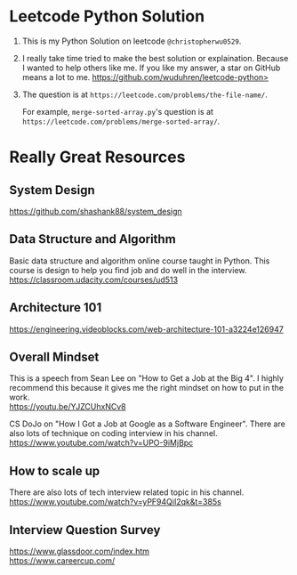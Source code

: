# Leetcode Python Solution
1. This is my Python Solution on leetcode `@christopherwu0529`.

2. I really take time tried to make the best solution or explaination. 
Because I wanted to help others like me. 
If you like my answer, a star on GitHub means a lot to me. 
https://github.com/wuduhren/leetcode-python>

3. The question is at `https://leetcode.com/problems/the-file-name/`.

	For example, `merge-sorted-array.py`'s question is at `https://leetcode.com/problems/merge-sorted-array/`.

# Really Great Resources
## System Design
<https://github.com/shashank88/system_design>

## Data Structure and Algorithm
Basic data structure and algorithm online course taught in Python. This course is design to help you find job and do well in the interview.  
<https://classroom.udacity.com/courses/ud513>

## Architecture 101
<https://engineering.videoblocks.com/web-architecture-101-a3224e126947>

## Overall Mindset
This is a speech from Sean Lee on "How to Get a Job at the Big 4". I highly recommend this because it gives me the right mindset on how to put in the work.  
<https://youtu.be/YJZCUhxNCv8>

CS DoJo on "How I Got a Job at Google as a Software Engineer". There are also lots of technique on coding interview in his channel.  
<https://www.youtube.com/watch?v=UPO-9iMjBpc>

## How to scale up
There are also lots of tech interview related topic in his channel.  
<https://www.youtube.com/watch?v=yPF94QiI2qk&t=385s>

## Interview Question Survey
<https://www.glassdoor.com/index.htm>  
<https://www.careercup.com/>

